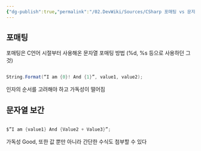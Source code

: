 ```yaml
---
{"dg-publish":true,"permalink":"/02.DevWiki/Sources/CSharp 포매팅 vs 문자열 보간/","noteIcon":"","created":"2024-10-06T14:31:03.000+09:00","updated":"2025-07-19T22:58:36.960+09:00"}
---
```


## 포매팅

포매팅은 C언어 시절부터 사용해온 문자열 포매팅 방법 (%d, %s 등으로 사용하던 그것)

``` csharp

String.Format(“I am {0}! And {1}”, value1, value2);

```

인자의 순서를 고려해야 하고 가독성이 떨어짐


## 문자열 보간

``` csharp

$”I am {value1} And {Value2 + Value3}”;

```

가독성 Good, 또한 값 뿐만 아니라 간단한 수식도 첨부할 수 있다